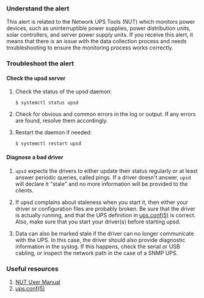 ### Understand the alert

This alert is related to the Network UPS Tools (NUT) which monitors power devices, such as uninterruptible power supplies, power distribution units, solar controllers, and server power supply units. If you receive this alert, it means that there is an issue with the data collection process and needs troubleshooting to ensure the monitoring process works correctly.

### Troubleshoot the alert

#### Check the upsd server

1. Check the status of the upsd daemon:

   ```
   $ systemctl status upsd
   ```

2. Check for obvious and common errors in the log or output. If any errors are found, resolve them accordingly.

3. Restart the daemon if needed:

   ```
   $ systemctl restart upsd
   ```

#### Diagnose a bad driver

1. `upsd` expects the drivers to either update their status regularly or at least answer periodic queries, called pings. If a driver doesn't answer, `upsd` will declare it "stale" and no more information will be provided to the clients.

2. If upsd complains about staleness when you start it, then either your driver or configuration files are probably broken. Be sure that the driver is actually running, and that the UPS definition in [ups.conf(5)](https://networkupstools.org/docs/man/ups.conf.html) is correct. Also, make sure that you start your driver(s) before starting upsd.

3. Data can also be marked stale if the driver can no longer communicate with the UPS. In this case, the driver should also provide diagnostic information in the syslog. If this happens, check the serial or USB cabling, or inspect the network path in the case of a SNMP UPS.

### Useful resources

1. [NUT User Manual](https://networkupstools.org/docs/user-manual.chunked/index.html)
2. [ups.conf(5)](https://networkupstools.org/docs/man/ups.conf.html)